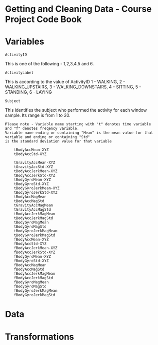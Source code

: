 Getting and Cleaning Data - Course Project Code Book
================================

Variables
================================

    ActivityID

This is one of the following - 1,2,3,4,5 and 6. 

    ActivityLabel
This is according to the value of ActivityID
1 - WALKING, 2 - WALKING_UPSTAIRS, 3 - WALKING_DOWNSTAIRS, 4 - SITTING, 5 - STANDING, 6 - LAYING

    Subject
This identifies the subject who performed the activity for each window sample. Its range is from 1 to 30.
    
    Please note - Variable name starting with "t" denotes time variable and "f" denotes freqency variable.
    Variable name ending or containing "Mean" is the mean value for that variable and ending or containing "Std" 
    is the standard deviation value for that variable
    
        tBodyAccMean-XYZ
        tBodyAccStd-XYZ
        
        tGravityAccMean-XYZ
        tGravityAccStd-XYZ
        tBodyAccJerkMean-XYZ
        tBodyAccJerkStd-XYZ
        tBodyGyroMean-XYZ
        tBodyGyroStd-XYZ
        tBodyGyroJerkMean-XYZ
        tBodyGyroJerkStd-XYZ
        tBodyAccMagMean
        tBodyAccMagStd
        tGravityAccMagMean
        tGravityAccMagStd
        tBodyAccJerkMagMean
        tBodyAccJerkMagStd
        tBodyGyroMagMean
        tBodyGyroMagStd
        tBodyGyroJerkMagMean
        tBodyGyroJerkMagStd
        fBodyAccMean-XYZ
        fBodyAccStd-XYZ
        fBodyAccJerkMean-XYZ
        fBodyAccJerkStd-XYZ
        fBodyGyroMean-XYZ
        fBodyGyroStd-XYZ
        fBodyAccMagMean
        fBodyAccMagStd
        fBodyAccJerkMagMean
        fBodyAccJerkMagStd
        fBodyGyroMagMean
        fBodyGyroMagStd
        fBodyGyroJerkMagMean
        fBodyGyroJerkMagStd

Data
================================

Transformations
================================
